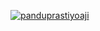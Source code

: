 [![panduprastiyoaji](https://circleci.com/gh/panduprastiyoaji/MyNewsApp.svg?style=svg)](https://circleci.com/gh/panduprastiyoaji/MyNewsApp)
